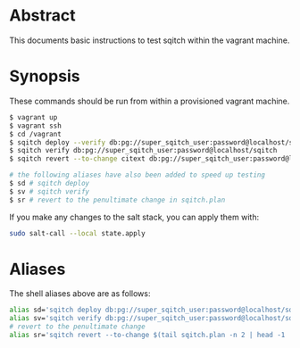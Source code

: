 # Abstract
This documents basic instructions to test sqitch within the vagrant machine.

# Synopsis
These commands should be run from within a provisioned vagrant machine.

```bash
$ vagrant up
$ vagrant ssh
$ cd /vagrant
$ sqitch deploy --verify db:pg://super_sqitch_user:password@localhost/sqitch
$ sqitch verify db:pg://super_sqitch_user:password@localhost/sqitch
$ sqitch revert --to-change citext db:pg://super_sqitch_user:password@localhost/sqitch
```

```bash
# the following aliases have also been added to speed up testing
$ sd # sqitch deploy
$ sv # sqitch verify
$ sr # revert to the penultimate change in sqitch.plan
```

If you make any changes to the salt stack, you can apply them with:

```bash
sudo salt-call --local state.apply
```

# Aliases
The shell aliases above are as follows:

```bash
alias sd='sqitch deploy db:pg://super_sqitch_user:password@localhost/sqitch'
alias sv='sqitch verify db:pg://super_sqitch_user:password@localhost/sqitch'
# revert to the penultimate change
alias sr='sqitch revert --to-change $(tail sqitch.plan -n 2 | head -1 | awk '"'"'{print $1;}'"'"') db:pg://super_sqitch_user:password@localhost/sqitch'
```

